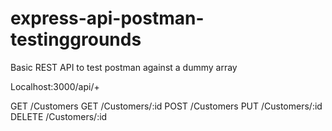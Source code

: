 ﻿# express-api-postman-testinggrounds
Basic REST API to test postman against a dummy array

Localhost:3000/api/+

GET    /Customers
GET    /Customers/:id
POST   /Customers
PUT    /Customers/:id
DELETE /Customers/:id

